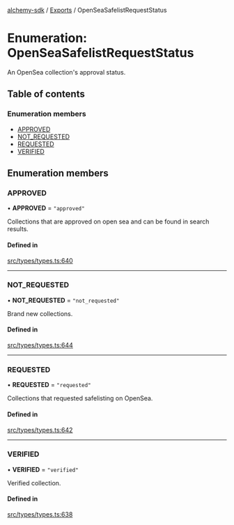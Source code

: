[alchemy-sdk](../README.md) / [Exports](../modules.md) / OpenSeaSafelistRequestStatus

# Enumeration: OpenSeaSafelistRequestStatus

An OpenSea collection's approval status.

## Table of contents

### Enumeration members

- [APPROVED](OpenSeaSafelistRequestStatus.md#approved)
- [NOT\_REQUESTED](OpenSeaSafelistRequestStatus.md#not_requested)
- [REQUESTED](OpenSeaSafelistRequestStatus.md#requested)
- [VERIFIED](OpenSeaSafelistRequestStatus.md#verified)

## Enumeration members

### APPROVED

• **APPROVED** = `"approved"`

Collections that are approved on open sea and can be found in search results.

#### Defined in

[src/types/types.ts:640](https://github.com/alchemyplatform/alchemy-sdk-js/blob/44aa50c/src/types/types.ts#L640)

___

### NOT\_REQUESTED

• **NOT\_REQUESTED** = `"not_requested"`

Brand new collections.

#### Defined in

[src/types/types.ts:644](https://github.com/alchemyplatform/alchemy-sdk-js/blob/44aa50c/src/types/types.ts#L644)

___

### REQUESTED

• **REQUESTED** = `"requested"`

Collections that requested safelisting on OpenSea.

#### Defined in

[src/types/types.ts:642](https://github.com/alchemyplatform/alchemy-sdk-js/blob/44aa50c/src/types/types.ts#L642)

___

### VERIFIED

• **VERIFIED** = `"verified"`

Verified collection.

#### Defined in

[src/types/types.ts:638](https://github.com/alchemyplatform/alchemy-sdk-js/blob/44aa50c/src/types/types.ts#L638)
